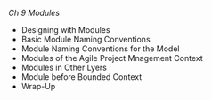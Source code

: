 *Ch  9 Modules*

- Designing with Modules
- Basic Module Naming Conventions
- Module Naming Conventions for the Model
- Modules of the Agile Project Mnagement Context
- Modules in Other Lyers
- Module before Bounded Context
- Wrap-Up